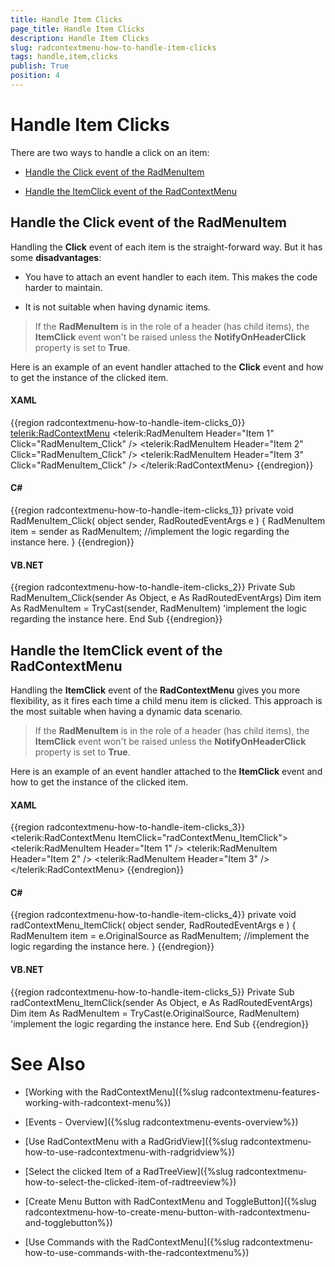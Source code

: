```yaml
---
title: Handle Item Clicks
page_title: Handle Item Clicks
description: Handle Item Clicks
slug: radcontextmenu-how-to-handle-item-clicks
tags: handle,item,clicks
publish: True
position: 4
---
```


# Handle Item Clicks



There are two ways to handle a click on an item:

* [Handle the Click event of the RadMenuItem](#Handle_the_Click_event_of_the_RadMenuItem)

* [Handle the ItemClick event of the RadContextMenu](#Handle_the_ItemClick_event_of_the_RadContextMenu)

## Handle the Click event of the RadMenuItem

Handling the __Click__ event of each item is the straight-forward way. But it has some __disadvantages__:

* You have to attach an event handler to each item. This makes the code harder to maintain.

* It is not suitable when having dynamic items.

>If the __RadMenuItem__ is in the role of a header (has child items), the __ItemClick__ event won't be raised unless the __NotifyOnHeaderClick__ property is set to __True__.

Here is an example of an event handler attached to the __Click__ event and how to get the instance of the clicked item.

#### __XAML__

{{region radcontextmenu-how-to-handle-item-clicks_0}}
	<telerik:RadContextMenu>
	    <telerik:RadMenuItem Header="Item 1"
	                                   Click="RadMenuItem_Click" />
	    <telerik:RadMenuItem Header="Item 2"
	                                   Click="RadMenuItem_Click" />
	    <telerik:RadMenuItem Header="Item 3"
	                                   Click="RadMenuItem_Click" />
	</telerik:RadContextMenu>
	{{endregion}}



#### __C#__

{{region radcontextmenu-how-to-handle-item-clicks_1}}
	private void RadMenuItem_Click( object sender, RadRoutedEventArgs e )
	{
	    RadMenuItem item = sender as RadMenuItem;
	    //implement the logic regarding the instance here.
	}
	{{endregion}}



#### __VB.NET__

{{region radcontextmenu-how-to-handle-item-clicks_2}}
	Private Sub RadMenuItem_Click(sender As Object, e As RadRoutedEventArgs)
	 Dim item As RadMenuItem = TryCast(sender, RadMenuItem)
	 'implement the logic regarding the instance here.
	End Sub
	{{endregion}}



## Handle the ItemClick event of the RadContextMenu

Handling the __ItemClick__ event of the __RadContextMenu__ gives you more flexibility, as it fires each time a child menu item is clicked. This approach is the most suitable when having a dynamic data scenario.

>If the __RadMenuItem__ is in the role of a header (has child items), the __ItemClick__ event won't be raised unless the __NotifyOnHeaderClick__ property is set to __True__.

Here is an example of an event handler attached to the __ItemClick__ event and how to get the instance of the clicked item.

#### __XAML__

{{region radcontextmenu-how-to-handle-item-clicks_3}}
	<telerik:RadContextMenu ItemClick="radContextMenu_ItemClick">
	    <telerik:RadMenuItem Header="Item 1" />
	    <telerik:RadMenuItem Header="Item 2" />
	    <telerik:RadMenuItem Header="Item 3" />
	</telerik:RadContextMenu>
	{{endregion}}



#### __C#__

{{region radcontextmenu-how-to-handle-item-clicks_4}}
	private void radContextMenu_ItemClick( object sender, RadRoutedEventArgs e )
	{
	    RadMenuItem item = e.OriginalSource as RadMenuItem;
	    //implement the logic regarding the instance here.
	}
	{{endregion}}



#### __VB.NET__

{{region radcontextmenu-how-to-handle-item-clicks_5}}
	Private Sub radContextMenu_ItemClick(sender As Object, e As RadRoutedEventArgs)
	 Dim item As RadMenuItem = TryCast(e.OriginalSource, RadMenuItem)
	 'implement the logic regarding the instance here.
	End Sub
	{{endregion}}



# See Also

 * [Working with the RadContextMenu]({%slug radcontextmenu-features-working-with-radcontext-menu%})

 * [Events - Overview]({%slug radcontextmenu-events-overview%})

 * [Use RadContextMenu with a RadGridView]({%slug radcontextmenu-how-to-use-radcontextmenu-with-radgridview%})

 * [Select  the clicked Item of a RadTreeView]({%slug radcontextmenu-how-to-select-the-clicked-item-of-radtreeview%})

 * [Create Menu Button with RadContextMenu and ToggleButton]({%slug radcontextmenu-how-to-create-menu-button-with-radcontextmenu-and-togglebutton%})

 * [Use Commands with the RadContextMenu]({%slug radcontextmenu-how-to-use-commands-with-the-radcontextmenu%})
